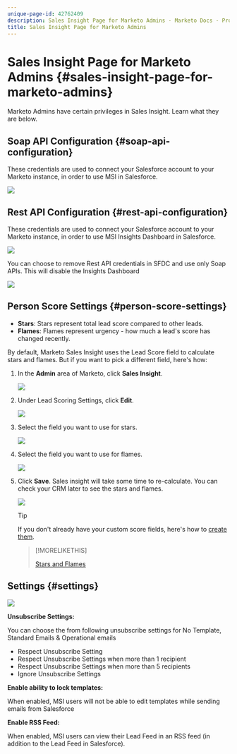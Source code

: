 ```yaml
---
unique-page-id: 42762409
description: Sales Insight Page for Marketo Admins - Marketo Docs - Product Documentation
title: Sales Insight Page for Marketo Admins
---
```


# Sales Insight Page for Marketo Admins {#sales-insight-page-for-marketo-admins}

Marketo Admins have certain privileges in Sales Insight. Learn what they are below.

## Soap API Configuration {#soap-api-configuration}

These credentials are used to connect your Salesforce account to your Marketo instance, in order to use MSI in Salesforce.

![](assets/one-1.png)

## Rest API Configuration {#rest-api-configuration}

These credentials are used to connect your Salesforce account to your Marketo instance, in order to use MSI Insights Dashboard in Salesforce.

![](assets/two-1.png)

You can choose to remove Rest API credentials in SFDC and use only Soap APIs. This will disable the Insights Dashboard

![](assets/three-1.png)

## Person Score Settings {#person-score-settings}

* **Stars**: Stars represent total lead score compared to other leads.
* **Flames**: Flames represent urgency - how much a lead's score has changed recently.

By default, Marketo Sales Insight uses the Lead Score field to calculate stars and flames. But if you want to pick a different field, here's how:

1. In the **Admin** area of Marketo, click **Sales Insight**.

   ![](assets/four.png)

1. Under Lead Scoring Settings, click **Edit**.

   ![](assets/five.png)

1. Select the field you want to use for stars.

   ![](assets/six.png)

1. Select the field you want to use for flames.

   ![](assets/seven.png)

1. Click **Save**. Sales insight will take some time to re-calculate. You can check your CRM later to see the stars and flames.

   ![](assets/eight.png)

   >[!TIP]
   >
   >If you don't already have your custom score fields, here's how to [create them](/help/marketo/product-docs/administration/field-management/create-a-custom-field-in-marketo.md).

   >[!MORELIKETHIS]
   >
   >[Stars and Flames](/help/marketo/product-docs/marketo-sales-insight/msi-for-salesforce/features/stars-and-flames/customize-stars-and-flames.md)

## Settings {#settings}

![](assets/nine.png)

**Unsubscribe Settings:**

You can choose the from following unsubscribe settings for No Template, Standard Emails & Operational emails

* Respect Unsubscribe Setting
* Respect Unsubscribe Settings when more than 1 recipient
* Respect Unsubscribe Settings when more than 5 recipients
* Ignore Unsubscribe Settings

**Enable ability to lock templates:**

When enabled, MSI users will not be able to edit templates while sending emails from Salesforce

**Enable RSS Feed:**

When enabled, MSI users can view their Lead Feed in an RSS feed (in addition to the Lead Feed in Salesforce).
